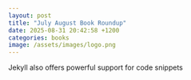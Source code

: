 ```yaml
---
layout: post
title: "July August Book Roundup"
date: 2025-08-31 20:42:58 +1200
categories: books
image: /assets/images/logo.png
---
```


Jekyll also offers powerful support for code snippets
